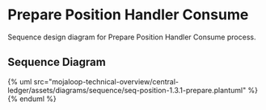 # Prepare Position Handler Consume

Sequence design diagram for Prepare Position Handler Consume process.

## Sequence Diagram

{% uml src="mojaloop-technical-overview/central-ledger/assets/diagrams/sequence/seq-position-1.3.1-prepare.plantuml" %}
{% enduml %}